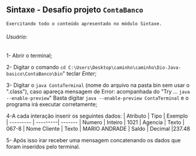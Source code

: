 ## Sintaxe - Desafio projeto `ContaBanco`

    Exercitando todo o conteúdo apresentado no módulo Sintaxe.

###### Usuário:

1- Abrir o terminal;

2- Digitar o comando `cd C:\Users\Desktop\caminho\caminho\Dio-Java-basico\ContaBanco\bin`" teclar *Enter*;

3- Digitar o `java ContaTerminal` (nome do arquivo na pasta bin sem usar o ".class"), 
    caso apareça mensagem de Error: acompanhada do "Try ... `java --enable-preview`"
    Basta digitar `java --enable-preview ContaTerminal`  e o programa irá executar corretamente;
    
4-A cada interação inserir os seguintes dados:
        | Atributo  | Tipo     | Exemplo   
        | --------- | ---------| ------- 
        | Numero    | Inteiro  | 1021 
        | Agencia   | Texto    | 067-8
        | Nome Cliente | Texto    | MARIO ANDRADE
        | Saldo | Decimal |237.48

5- Após isso irar receber uma mensagem concatenando os dados que foram inseridos pelo terminal.


